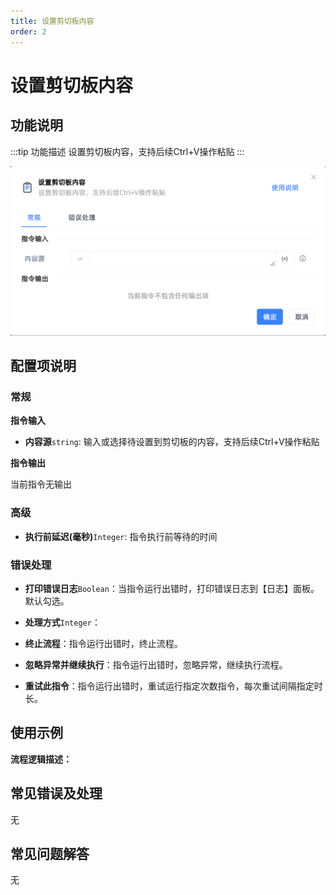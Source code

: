 ```yaml
---
title: 设置剪切板内容
order: 2
---
```


# 设置剪切板内容

## 功能说明

:::tip 功能描述
设置剪切板内容，支持后续Ctrl+V操作粘贴
:::

![设置剪切板内容](../../../assets/设置剪切板内容_command.png)

## 配置项说明

### 常规

**指令输入**

- **内容源**`string`: 输入或选择待设置到剪切板的内容，支持后续Ctrl+V操作粘贴


**指令输出**

当前指令无输出

### 高级

- **执行前延迟(毫秒)**`Integer`: 指令执行前等待的时间

### 错误处理

- **打印错误日志**`Boolean`：当指令运行出错时，打印错误日志到【日志】面板。默认勾选。

- **处理方式**`Integer`：

 - **终止流程**：指令运行出错时，终止流程。

 - **忽略异常并继续执行**：指令运行出错时，忽略异常，继续执行流程。

 - **重试此指令**：指令运行出错时，重试运行指定次数指令，每次重试间隔指定时长。

## 使用示例

**流程逻辑描述：** 

## 常见错误及处理

无

## 常见问题解答

无

